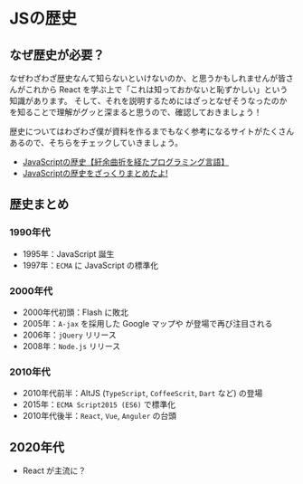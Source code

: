 # JSの歴史

## なぜ歴史が必要？
なぜわざわざ歴史なんて知らないといけないのか、と思うかもしれませんが皆さんがこれから React を学ぶ上で「これは知っておかないと恥ずかしい」という知識があります。
そして、それを説明するためにはざっとなぜそうなったのかを知ることで理解がグッと深まると思うので、確認しておきましょう！

歴史についてはわざわざ僕が資料を作るまでもなく参考になるサイトがたくさんあるので、そちらをチェックしていきましょう。

- [JavaScriptの歴史【紆余曲折を経たプログラミング言語】](https://rightcode.co.jp/blog/it-entertainment/javascript-history)
- [JavaScriptの歴史をざっくりまとめたよ!](https://qiita.com/DeployCat/items/c900a6f62862954d62e0)

## 歴史まとめ
### 1990年代
- 1995年：JavaScript 誕生
- 1997年：`ECMA` に JavaScript の標準化

### 2000年代
- 2000年代初頭：Flash に敗北
- 2005年：`A-jax` を採用した Google マップや が登場で再び注目される
- 2006年：`jQuery` リリース
- 2008年：`Node.js` リリース

### 2010年代
- 2010年代前半：AltJS (`TypeScript`, `CoffeeScrit`, `Dart` など) の登場
- 2015年：`ECMA Script2015 (ES6)` で標準化
- 2010年代後半：`React`, `Vue`, `Anguler` の台頭

## 2020年代
- React が主流に？
